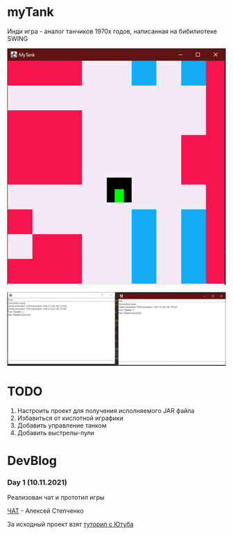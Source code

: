 # myTank

Инди игра - аналог танчиков 1970х годов, написанная на бибилиотеке SWING

![game](img/1.png "Скриншот игры")

![chat](img/2.png "Скриншот чата")

# TODO

1. Настроить проект для получения исполняемого JAR файла
2. Избавиться от кислотной играфики
3. Добавить управление танком
4. Добавить выстрелы-пули

# DevBlog

### Day 1 (10.11.2021)

Реализован чат и прототип игры 

[ЧАТ](https://www.youtube.com/watch?v=pcIoZA2c-5k&t=2056s) - Алексей Степченко

За исходный проект взят [туторил с Ютуба](https://www.youtube.com/watch?v=GXL2MGKlRkw&t=3201s)